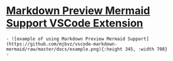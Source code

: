 # [Markdown Preview Mermaid Support VSCode Extension](https://marketplace.visualstudio.com/items?itemName=bierner.markdown-mermaid)
	- ![example of using Markdown Preview Mermaid Support](https://github.com/mjbvz/vscode-markdown-mermaid/raw/master/docs/example.png){:height 345, :width 708}
	-